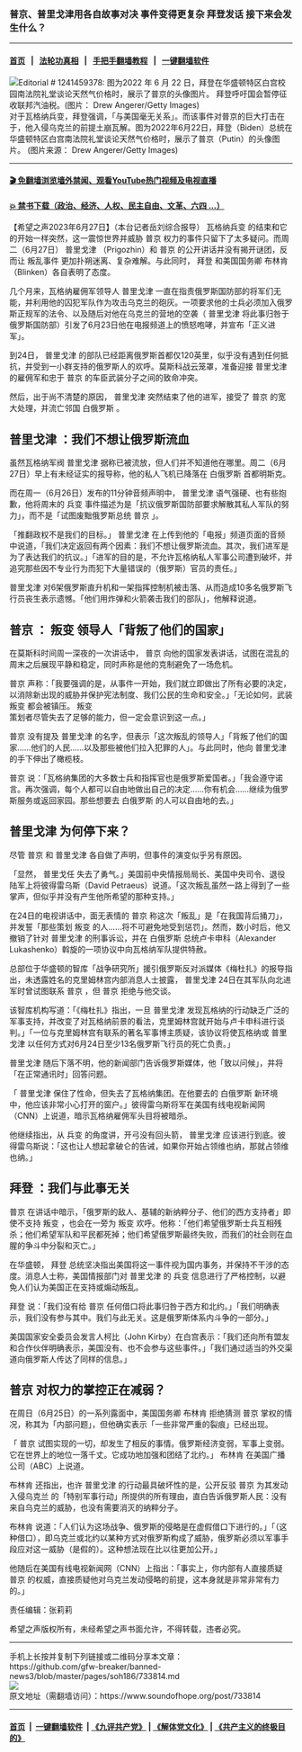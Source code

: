 ### 普京、普里戈津用各自故事对决 事件变得更复杂 拜登发话 接下来会发生什么？
------------------------

#### [首页](https://github.com/gfw-breaker/banned-news3/blob/master/README.md) &nbsp;&nbsp;|&nbsp;&nbsp; [法轮功真相](https://github.com/begood0513/basic/blob/master/README.md)  &nbsp;&nbsp;|&nbsp;&nbsp; [手把手翻墙教程](https://github.com/gfw-breaker/guides/wiki)  &nbsp;&nbsp;|&nbsp;&nbsp; [一键翻墙软件](https://github.com/gfw-breaker/nogfw/blob/master/README.md)  



<div><img alt="Editorial # 1241459378: 图为2022 年 6 月 22 日，拜登在华盛顿特区白宫校园南法院礼堂谈论天然气价格时，展示了普京的头像图片。 拜登呼吁国会暂停征收联邦汽油税。(图片： Drew Angerer/Getty Images)" src="https://img.soundofhope.org/2022-09/gettyimages-1241459378-1664225574306.jpg"/>
<br/><figcaption class="caption">
 对于瓦格纳兵变，拜登强调，「与美国毫无关系」。而该事件对普京的巨大打击在于，他入侵乌克兰的前提土崩瓦解。图为2022年6月22日，拜登（Biden）总统在华盛顿特区白宫南法院礼堂谈论天然气价格时，展示了普京（Putin）的头像图片。 (图片来源： Drew Angerer/Getty Images)
</figcaption></div><hr/>

#### [ 🎬  免翻墙浏览墙外禁闻、观看YouTube热门视频及电视直播](https://github.com/gfw-breaker/HelloWorld)

#### [ 💥  禁书下载（政治、经济、人权、民主自由、文革、六四 ...）](https://github.com/gfw-breaker/books/blob/master/README.md)

<div><div class="Content__Wrapper sc-1bvya0-0 elmmKw article_body" data-checkusr="" itemprop="articleBody">
 <div id="post_place_1">
 </div>
 <p class="meta-top">
  <span class="meta">
   【希望之声2023年6月27日】（本台记者岳刘综合报导）
  </span>
  <ok href="/term/884180">
   瓦格纳兵变
  </ok>
  的结束和它的开始一样突然，这一震惊世界并威胁
  <ok href="/term/6470">
   普京
  </ok>
  权力的事件只留下了太多疑问。而周二（6月27日）
  <ok href="/term/847652">
   普里戈津
  </ok>
  （Prigozhin）和
  <ok href="/term/6470">
   普京
  </ok>
  的公开讲话并没有揭开谜团，反而让
  <ok href="/term/885227">
   叛乱事件
  </ok>
  更加扑朔迷离、复杂难解。与此同时，
  <ok href="/term/3365">
   拜登
  </ok>
  和美国国务卿
  <ok href="/term/400558">
   布林肯
  </ok>
  （Blinken）各自表明了态度。
 </p>
 <p>
  几个月来，瓦格纳雇佣军领导人
  <ok href="/term/847652">
   普里戈津
  </ok>
  一直在指责俄罗斯国防部的将军们无能，并利用他的囚犯军队作为攻击乌克兰的砲灰。一项要求他的士兵必须加入俄罗斯正规军的法令、以及随后对他在乌克兰的营地的空袭（
  <ok href="/term/847652">
   普里戈津
  </ok>
  将此事归咎于俄罗斯国防部）引发了6月23日他在电报频道上的愤怒咆哮，并宣布「正义进军」。
 </p>
 <p>
  到24日，
  <ok href="/term/847652">
   普里戈津
  </ok>
  的部队已经距离俄罗斯首都仅120英里，似乎没有遇到任何抵抗，并受到一小群支持的俄罗斯人的欢呼。莫斯科战云笼罩，准备迎接
  <ok href="/term/847652">
   普里戈津
  </ok>
  的雇佣军和忠于
  <ok href="/term/6470">
   普京
  </ok>
  的车臣武装分子之间的致命冲突。
 </p>
 <p>
  然后，出于尚不清楚的原因，
  <ok href="/term/847652">
   普里戈津
  </ok>
  突然结束了他的进军，接受了
  <ok href="/term/6470">
   普京
  </ok>
  的宽大处理，并流亡邻国
  <ok href="/term/16610">
   白俄罗斯
  </ok>
  。
 </p>
 <h2>
  <strong>
   <ok href="/term/847652">
    普里戈津
   </ok>
   ：我们不想让俄罗斯流血
  </strong>
 </h2>
 <p>
  虽然瓦格纳军阀
  <ok href="/term/847652">
   普里戈津
  </ok>
  据称已被流放，但人们并不知道他在哪里。周二（6月27日）早上有未经证实的报导称，他的私人飞机已降落在
  <ok href="/term/16610">
   白俄罗斯
  </ok>
  首都明斯克。
 </p>
 <p>
  而在周一（6月26日）发布的11分钟音频声明中，
  <ok href="/term/847652">
   普里戈津
  </ok>
  语气强硬、也有些抱歉，他将周末的
  <ok href="/term/61302">
   兵变
  </ok>
  事件描述为是「抗议俄罗斯国防部要求解散其私人军队的努力」，而不是「试图废黜俄罗斯总统
  <ok href="/term/6470">
   普京
  </ok>
  」。
 </p>
 <p>
  「推翻政权不是我们的目标。」
  <ok href="/term/847652">
   普里戈津
  </ok>
  在上传到他的「电报」频道页面的音频中说道，「我们决定返回有两个因素：我们不想让俄罗斯流血。其次，我们进军是为了表达我们的抗议。」「进军的目的是，不允许瓦格纳私人军事公司遭到破坏，并追究那些因不专业行为而犯下大量错误的（俄罗斯）官员的责任。」
 </p>
 <p>
  <ok href="/term/847652">
   普里戈津
  </ok>
  对6架俄罗斯直升机和一架指挥控制机被击落、从而造成10多名俄罗斯飞行员丧生表示遗憾。「他们用炸弹和火箭袭击我们的部队」，他解释说道。
 </p>
 <h2>
  <strong>
   <ok href="/term/6470">
    普京
   </ok>
   ：
   <ok href="/term/406498">
    叛变
   </ok>
   领导人「背叛了他们的国家」
  </strong>
 </h2>
 <p>
  在莫斯科时间周一深夜的一次讲话中，
  <ok href="/term/6470">
   普京
  </ok>
  向他的国家发表讲话，试图在混乱的周末之后展现平静和稳定，同时声称是他的克制避免了一场危机。
 </p>
 <p>
  <ok href="/term/6470">
   普京
  </ok>
  声称：「我要强调的是，从事件一开始，我们就立即做出了所有必要的决定，以消除新出现的威胁并保护宪法制度、我们公民的生命和安全。」「无论如何，武装
  <ok href="/term/406498">
   叛变
  </ok>
  都会被镇压。
  <ok href="/term/406498">
   叛变
  </ok>
  策划者尽管失去了足够的能力，但一定会意识到这一点。」
 </p>
 <p>
  <ok href="/term/6470">
   普京
  </ok>
  没有提及
  <ok href="/term/847652">
   普里戈津
  </ok>
  的名字，但表示「这次叛乱的领导人」「背叛了他们的国家……他们的人民……以及那些被他们拉入犯罪的人」。与此同时，他向
  <ok href="/term/847652">
   普里戈津
  </ok>
  的手下伸出了橄榄枝。
 </p>
 <p>
  <ok href="/term/6470">
   普京
  </ok>
  说：「瓦格纳集团的大多数士兵和指挥官也是俄罗斯爱国者。」「我会遵守诺言。再次强调，每个人都可以自由地做出自己的决定……你有机会……继续为俄罗斯服务或返回家园。那些想要去
  <ok href="/term/16610">
   白俄罗斯
  </ok>
  的人可以自由地的去。」
 </p>
 <h2>
  <strong>
   <ok href="/term/847652">
    普里戈津
   </ok>
   为何停下来？
  </strong>
 </h2>
 <p>
  尽管
  <ok href="/term/6470">
   普京
  </ok>
  和
  <ok href="/term/847652">
   普里戈津
  </ok>
  各自做了声明，但事件的演变似乎另有原因。
 </p>
 <p>
  「显然，
  <ok href="/term/885230">
   普里戈任
  </ok>
  失去了勇气。」美国前中央情报局局长、美国中央司令、退役陆军上将彼得雷乌斯（David Petraeus）说道。「这次叛乱虽然一路上得到了一些掌声，但似乎并没有产生他所希望的那种支持。」
 </p>
 <p>
  在24日的电视讲话中，面无表情的
  <ok href="/term/6470">
   普京
  </ok>
  称这次「叛乱」是「在我国背后捅刀」，并发誓「那些策划
  <ok href="/term/406498">
   叛变
  </ok>
  的人……将不可避免地受到惩罚」。然而，数小时后，他又撤销了针对
  <ok href="/term/847652">
   普里戈津
  </ok>
  的刑事诉讼，并在
  <ok href="/term/16610">
   白俄罗斯
  </ok>
  总统卢卡申科（Alexander Lukashenko）斡旋的一项协议中向瓦格纳军队提供特赦。
 </p>
 <p>
  总部位于华盛顿的智库「战争研究所」援引俄罗斯反对派媒体《梅杜扎》的报导指出，未透露姓名的克里姆林宫内部消息人士披露，
  <ok href="/term/847652">
   普里戈津
  </ok>
  24日在其军队向北进军时曾试图联系
  <ok href="/term/6470">
   普京
  </ok>
  ，但
  <ok href="/term/6470">
   普京
  </ok>
  拒绝与他交谈。
 </p>
 <p>
  该智库机构写道：「《梅杜扎》指出，一旦
  <ok href="/term/847652">
   普里戈津
  </ok>
  发现瓦格纳的行动缺乏广泛的军事支持，并改变了对瓦格纳前景的看法，克里姆林宫就开始与卢卡申科进行谈判。」「一位与克里姆林宫有联系的著名军事博主质疑，该协议将使瓦格纳或
  <ok href="/term/847652">
   普里戈津
  </ok>
  以任何方式对6月24日至少13名俄罗斯飞行员的死亡负责。」
 </p>
 <p>
  <ok href="/term/847652">
   普里戈津
  </ok>
  随后下落不明，他的新闻部门告诉俄罗斯媒体，他「致以问候」，并将「在正常通讯时」回答问题。
 </p>
 <p>
  「
  <ok href="/term/847652">
   普里戈津
  </ok>
  保住了性命，但失去了瓦格纳集团。在他要去的
  <ok href="/term/16610">
   白俄罗斯
  </ok>
  新环境中，他应该非常小心打开的窗户。」彼得雷乌斯将军在美国有线电视新闻网（CNN）上说道，暗示瓦格纳雇佣军头目将被暗杀。
 </p>
 <p>
  他继续指出，从
  <ok href="/term/61302">
   兵变
  </ok>
  的角度讲，开弓没有回头箭，
  <ok href="/term/847652">
   普里戈津
  </ok>
  应该进行到底。彼得雷乌斯说：「这也让人想起拿破仑的告诫，如果你开始占领维也纳，那就占领维也纳。」
 </p>
 <h2>
  <strong>
   <ok href="/term/3365">
    拜登
   </ok>
   ：我们与此事无关
  </strong>
 </h2>
 <p>
  <ok href="/term/6470">
   普京
  </ok>
  在讲话中暗示，「俄罗斯的敌人、基辅的新纳粹分子、他们的西方支持者」即使不支持
  <ok href="/term/406498">
   叛变
  </ok>
  ，也会在一旁为
  <ok href="/term/406498">
   叛变
  </ok>
  欢呼。他称：「他们希望俄罗斯士兵互相残杀；他们希望军队和平民都死掉；他们希望俄罗斯最终失败，而我们的社会则在血腥的争斗中分裂和灭亡。」
 </p>
 <p>
  在华盛顿，
  <ok href="/term/3365">
   拜登
  </ok>
  总统坚决指出美国将这一事件视为国内事务，并保持不干涉的态度。消息人士称，美国情报部门对
  <ok href="/term/847652">
   普里戈津
  </ok>
  的
  <ok href="/term/61302">
   兵变
  </ok>
  信息进行了严格控制，以避免人们认为美国正在支持或煽动叛乱。
 </p>
 <p>
  <ok href="/term/3365">
   拜登
  </ok>
  说：「我们没有给
  <ok href="/term/6470">
   普京
  </ok>
  任何借口将此事归咎于西方和北约。」「我们明确表示，我们没有参与其中。我们与此无关。这是俄罗斯体系内斗争的一部分。」
 </p>
 <p>
  美国国家安全委员会发言人柯比（John Kirby）在白宫表示：「我们还向所有盟友和合作伙伴明确表示，美国没有、也不会参与这些事件。」「我们通过适当的外交渠道向俄罗斯人传达了同样的信息。」
 </p>
 <h2>
  <strong>
   <ok href="/term/6470">
    普京
   </ok>
   对权力的掌控正在减弱？
  </strong>
 </h2>
 <p>
  在周日（6月25日）的一系列露面中，美国国务卿
  <ok href="/term/400558">
   布林肯
  </ok>
  拒绝猜测
  <ok href="/term/6470">
   普京
  </ok>
  掌权的情况，称其为「内部问题」，但他确实表示「一些非常严重的裂痕」已经出现。
 </p>
 <p>
  「
  <ok href="/term/6470">
   普京
  </ok>
  试图实现的一切，却发生了相反的事情。俄罗斯经济变弱，军事上变弱。它在世界上的地位一落千丈。它成功地加强和团结了北约。」
  <ok href="/term/400558">
   布林肯
  </ok>
  在美国广播公司（ABC）上说道。
 </p>
 <p>
  <ok href="/term/400558">
   布林肯
  </ok>
  还指出，也许
  <ok href="/term/847652">
   普里戈津
  </ok>
  的行动最具破坏性的是，公开反驳
  <ok href="/term/6470">
   普京
  </ok>
  为其发动
  <ok href="/term/657095">
   入侵乌克兰
  </ok>
  的「特别军事行动」所提供的所有理由，直白告诉俄罗斯人民：没有来自乌克兰的威胁，也没有需要消灭的纳粹分子。
 </p>
 <p>
  <ok href="/term/400558">
   布林肯
  </ok>
  说道：「人们认为这场战争、俄罗斯的侵略是在虚假借口下进行的。」「（这种借口），即乌克兰或北约以某种方式对俄罗斯构成了威胁，俄罗斯必须以军事手段应对这一威胁（是假的）。这种想法现在比以往更加公开。」
 </p>
 <p>
  他随后在美国有线电视新闻网（CNN）上指出：「事实上，你内部有人直接质疑
  <ok href="/term/6470">
   普京
  </ok>
  的权威，直接质疑他对乌克兰发动侵略的前提，这本身就是非常非常有力的。」
 </p>
 <p class="meta-btm">
  责任编辑：张莉莉
 </p>
 <p class="meta-btm">
  希望之声版权所有，未经希望之声书面允许，不得转载，违者必究。
 </p>
</div>
</div>
<hr/>
手机上长按并复制下列链接或二维码分享本文章：<br/>
https://github.com/gfw-breaker/banned-news3/blob/master/pages/soh186/733814.md <br/>
<a href='https://github.com/gfw-breaker/banned-news3/blob/master/pages/soh186/733814.md'><img src='https://github.com/gfw-breaker/banned-news3/blob/master/pages/soh186/733814.md.png'/></a> <br/>
原文地址（需翻墙访问）：https://www.soundofhope.org/post/733814


------------------------
#### [首页](https://github.com/gfw-breaker/banned-news3/blob/master/README.md) &nbsp;|&nbsp; [一键翻墙软件](https://github.com/gfw-breaker/nogfw/blob/master/README.md) &nbsp;| [《九评共产党》](https://github.com/gfw-breaker/9ping.md/blob/master/README.md#九评之一评共产党是什么) | [《解体党文化》](https://github.com/gfw-breaker/jtdwh.md/blob/master/README.md) | [《共产主义的终极目的》](https://github.com/gfw-breaker/gczydzjmd.md/blob/master/README.md)


<img src='http://gfw-breaker.win/banned-news3/pages/soh186/733814.md' width='0px' height='0px'/>